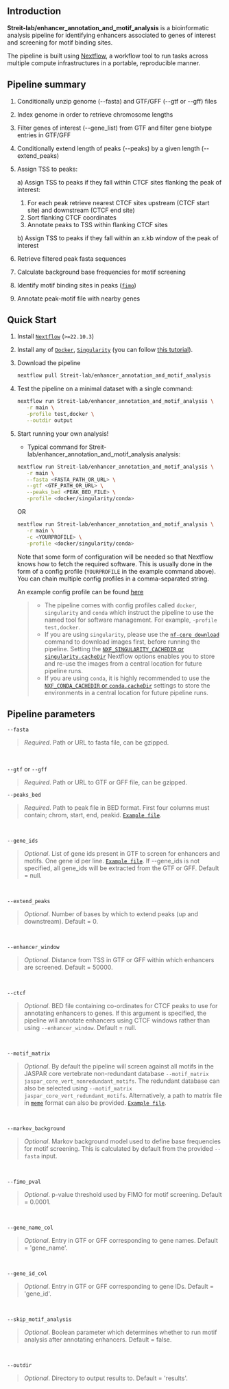 ## Introduction

**Streit-lab/enhancer_annotation_and_motif_analysis** is a bioinformatic analysis pipeline for identifying enhancers associated to genes of interest and screening for motif binding sites.

The pipeline is built using [Nextflow](https://www.nextflow.io), a workflow tool to run tasks across multiple compute infrastructures in a portable, reproducible manner.

## Pipeline summary

1. Conditionally unzip genome (--fasta) and GTF/GFF (--gtf or --gff) files
2. Index genome in order to retrieve chromosome lengths
3. Filter genes of interest (--gene_list) from GTF and filter gene biotype entries in GTF/GFF
4. Conditionally extend length of peaks (--peaks) by a given length (--extend_peaks)
5. Assign TSS to peaks:

   a) Assign TSS to peaks if they fall within CTCF sites flanking the peak of interest:
      1. For each peak retrieve nearest CTCF sites upstream (CTCF start site) and downstream (CTCF end site)
      2. Sort flanking CTCF coordinates
      3. Annotate peaks to TSS within flanking CTCF sites

   b) Assign TSS to peaks if they fall within an x.kb window of the peak of interest

6. Retrieve filtered peak fasta sequences
7. Calculate background base frequencies for motif screening
8. Identify motif binding sites in peaks ([`fimo`](https://meme-suite.org/meme/doc/fimo.html))
9. Annotate peak-motif file with nearby genes

## Quick Start

1. Install [`Nextflow`](https://www.nextflow.io/docs/latest/getstarted.html#installation) (`>=22.10.3`)

2. Install any of [`Docker`](https://docs.docker.com/engine/installation/), [`Singularity`](https://www.sylabs.io/guides/3.0/user-guide/) (you can follow [this tutorial](https://singularity-tutorial.github.io/01-installation/)).

3. Download the pipeline

   ```bash
   nextflow pull Streit-lab/enhancer_annotation_and_motif_analysis
   ```

4. Test the pipeline on a minimal dataset with a single command:

   ```bash
   nextflow run Streit-lab/enhancer_annotation_and_motif_analysis \
      -r main \
      -profile test,docker \
      --outdir output
   ```

5. Start running your own analysis!

   - Typical command for Streit-lab/enhancer_annotation_and_motif_analysis analysis:

   ```bash
   nextflow run Streit-lab/enhancer_annotation_and_motif_analysis \
      -r main \
      --fasta <FASTA_PATH_OR_URL> \
      --gtf <GTF_PATH_OR_URL> \
      --peaks_bed <PEAK_BED_FILE> \
      -profile <docker/singularity/conda>
   ```

   OR

   ```bash
   nextflow run Streit-lab/enhancer_annotation_and_motif_analysis \
      -r main \
      -c <YOURPROFILE> \
      -profile <docker/singularity/conda>
   ```

   Note that some form of configuration will be needed so that Nextflow knows how to fetch the required software. This is usually done in the form of a config profile (`YOURPROFILE` in the example command above). You can chain multiple config profiles in a comma-separated string.

   An example config profile can be found [here](https://github.com/Streit-lab/enhancer_annotation_and_motif_analysis/blob/main/conf/test.config)

   > - The pipeline comes with config profiles called `docker`, `singularity` and `conda` which instruct the pipeline to use the named tool for software management. For example, `-profile test,docker`.
   > - If you are using `singularity`, please use the [`nf-core download`](https://nf-co.re/tools/#downloading-pipelines-for-offline-use) command to download images first, before running the pipeline. Setting the [`NXF_SINGULARITY_CACHEDIR` or `singularity.cacheDir`](https://www.nextflow.io/docs/latest/singularity.html?#singularity-docker-hub) Nextflow options enables you to store and re-use the images from a central location for future pipeline runs.
   > - If you are using `conda`, it is highly recommended to use the [`NXF_CONDA_CACHEDIR` or `conda.cacheDir`](https://www.nextflow.io/docs/latest/conda.html) settings to store the environments in a central location for future pipeline runs.


## Pipeline parameters

`--fasta`
   > *Required*. Path or URL to fasta file, can be gzipped.

</br>

`--gtf` or `--gff`
   > *Required*. Path or URL to GTF or GFF file, can be gzipped.



`--peaks_bed`
   > *Required*. Path to peak file in BED format. First four columns must contain; chrom, start, end, peakid. [`Example file`](https://github.com/Streit-lab/enhancer_annotation_and_motif_analysis/blob/main/test_data/peaks.bed).

</br>

`--gene_ids`
   > *Optional*. List of gene ids present in GTF to screen for enhancers and motifs. One gene id per line. [`Example file`](https://github.com/Streit-lab/enhancer_annotation_and_motif_analysis/blob/main/test_data/gene_ids.txt). If --gene_ids is not specified, all gene_ids will be extracted from the GTF or GFF. Default = null.

</br>

`--extend_peaks`
   > *Optional*. Number of bases by which to extend peaks (up and downstream). Default = 0.

</br>

`--enhancer_window`
   > *Optional*. Distance from TSS in GTF or GFF within which enhancers are screened. Default = 50000.

</br>

`--ctcf`
   > *Optional*. BED file containing co-ordinates for CTCF peaks to use for annotating enhancers to genes. If this argument is specified, the pipeline will annotate enhancers using CTCF windows rather than using `--enhancer_window`. Default = null.

</br>

`--motif_matrix`
   > *Optional*. By default the pipeline will screen against all motifs in the JASPAR core vertebrate non-redundant database `--motif_matrix jaspar_core_vert_nonredundant_motifs`. The redundant database can also be selected using `--motif_matrix jaspar_core_vert_redundant_motifs`. Alternatively, a path to matrix file in [`meme`](https://meme-suite.org/meme/doc/meme-format.html) format can also be provided. [`Example file`](https://github.com/Streit-lab/enhancer_annotation_and_motif_analysis/blob/main/test_data/six1_motifs.txt).

</br>

`--markov_background`
   > *Optional*. Markov background model used to define base frequencies for motif screening. This is calculated by default from the provided `--fasta` input.

</br>

`--fimo_pval`
   > *Optional*. p-value threshold used by FIMO for motif screening. Default = 0.0001.

</br>

`--gene_name_col`
   > *Optional*. Entry in GTF or GFF corresponding to gene names. Default = 'gene_name'.

</br>

`--gene_id_col`
   > *Optional*. Entry in GTF or GFF corresponding to gene IDs. Default = 'gene_id'.

</br>

`--skip_motif_analysis`
   > *Optional*. Boolean parameter which determines whether to run motif analysis after annotating enhancers. Default = false.

</br>

`--outdir`
   > *Optional*. Directory to output results to. Default = 'results'.